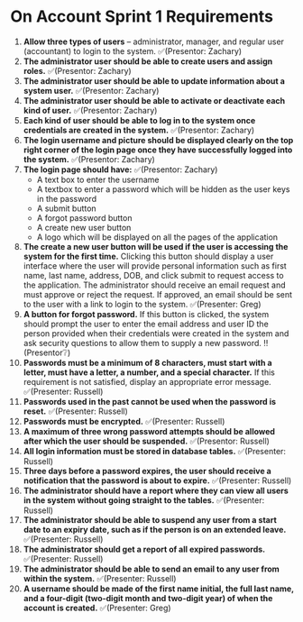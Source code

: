 # On Account Sprint 1 Requirements

1. **Allow three types of users** – administrator, manager, and regular user (accountant) to login to the system. :white_check_mark:(Presentor: Zachary)
2. **The administrator user should be able to create users and assign roles.** :white_check_mark:(Presentor: Zachary)
3. **The administrator user should be able to update information about a system user.** :white_check_mark:(Presentor: Zachary)
4. **The administrator user should be able to activate or deactivate each kind of user.** :white_check_mark:(Presentor: Zachary)
5. **Each kind of user should be able to log in to the system once credentials are created in the system.** :white_check_mark:(Presentor: Zachary)
6. **The login username and picture should be displayed clearly on the top right corner of the login page once they have successfully logged into the system.** :white_check_mark:(Presentor: Zachary)
7. **The login page should have:** :white_check_mark:(Presentor: Zachary)
   - A text box to enter the username
   - A textbox to enter a password which will be hidden as the user keys in the password
   - A submit button
   - A forgot password button
   - A create new user button
   - A logo which will be displayed on all the pages of the application
8. **The create a new user button will be used if the user is accessing the system for the first time.** Clicking this button should display a user interface where the user will provide personal information such as first name, last name, address, DOB, and click submit to request access to the application. The administrator should receive an email request and must approve or reject the request. If approved, an email should be sent to the user with a link to login to the system. :white_check_mark:(Presenter: Greg)
9. **A button for forgot password.** If this button is clicked, the system should prompt the user to enter the email address and user ID the person provided when their credentials were created in the system and ask security questions to allow them to supply a new password. :bangbang:(Presentor:grey_question:)
10. **Passwords must be a minimum of 8 characters, must start with a letter, must have a letter, a number, and a special character.** If this requirement is not satisfied, display an appropriate error message.  :white_check_mark:(Presenter: Russell)
11. **Passwords used in the past cannot be used when the password is reset.**  :white_check_mark:(Presenter: Russell)
12. **Passwords must be encrypted.** :white_check_mark:(Presenter: Russell)
13. **A maximum of three wrong password attempts should be allowed after which the user should be suspended.** :white_check_mark:(Presentor: Russell)
14. **All login information must be stored in database tables.** :white_check_mark:(Presenter: Russell)
15. **Three days before a password expires, the user should receive a notification that the password is about to expire.** :white_check_mark:(Presenter: Russell)
16. **The administrator should have a report where they can view all users in the system without going straight to the tables.** :white_check_mark:(Presenter: Russell)
17. **The administrator should be able to suspend any user from a start date to an expiry date, such as if the person is on an extended leave.** :white_check_mark:(Presenter: Russell)
18. **The administrator should get a report of all expired passwords.** :white_check_mark:(Presenter: Russell)
19. **The administrator should be able to send an email to any user from within the system.** :white_check_mark:(Presenter: Russell)
20. **A username should be made of the first name initial, the full last name, and a four-digit (two-digit month and two-digit year) of when the account is created.** :white_check_mark:(Presenter: Greg)
